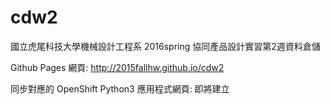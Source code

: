 # cdw2

國立虎尾科技大學機械設計工程系 2016spring 協同產品設計實習第2週資料倉儲

Github Pages 網頁: http://2015fallhw.github.io/cdw2

同步對應的 OpenShift Python3 應用程式網頁: 即將建立
